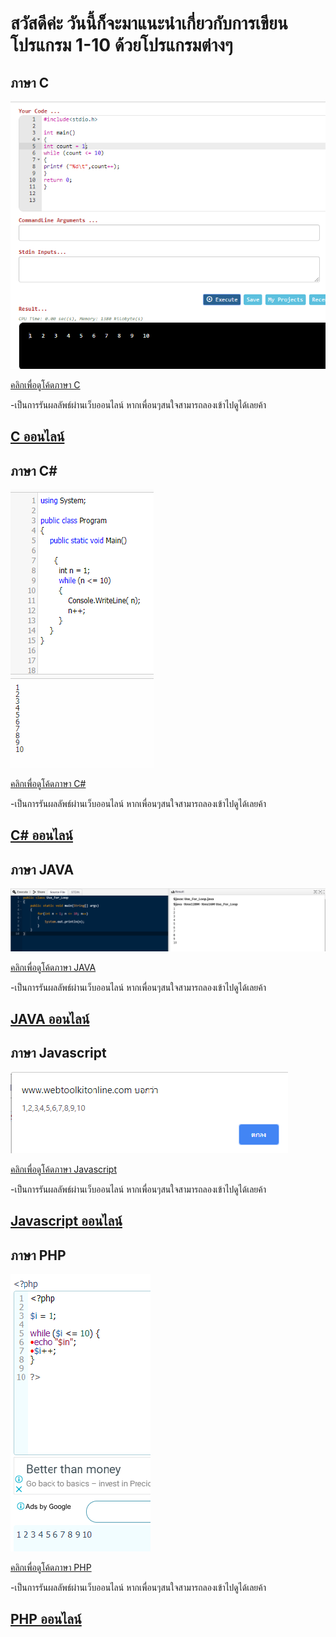 # สวัสดีค่ะ วันนี้ก็จะมาแนะนำเกี่ยวกับการเขียนโปรแกรม 1-10 ด้วยโปรแกรมต่างๆ


## ภาษา C

![Image](https://raw.githubusercontent.com/suwatjanee005/Sourec_Code_Number/master/C/c1-10.png)

[คลิกเพื่อดูโค้ดภาษา C](https://github.com/suwatjanee005/Sourec_Code_Number/blob/master/C/C)


-เป็นการรันผลลัพธ์ผ่านเว็บออนไลน์ หากเพื่อนๆสนใจสามารถลองเข้าไปดูได้เลยค้า

## [C ออนไลน์](https://www.jdoodle.com/c-online-compiler)



## ภาษา C#

![Image](https://raw.githubusercontent.com/suwatjanee005/Sourec_Code_Number/master/C%23/c%231-10.png)

[คลิกเพื่อดูโค้ดภาษา C#](https://github.com/suwatjanee005/Sourec_Code_Number/blob/master/C%23/C%23)


-เป็นการรันผลลัพธ์ผ่านเว็บออนไลน์ หากเพื่อนๆสนใจสามารถลองเข้าไปดูได้เลยค้า

## [C# ออนไลน์](https://dotnetfiddle.net/)

## ภาษา JAVA

![Image](https://raw.githubusercontent.com/suwatjanee005/Sourec_Code_Number/master/Java/Java1-10.png)

[คลิกเพื่อดูโค้ดภาษา JAVA](https://github.com/suwatjanee005/Sourec_Code_Number/blob/master/Java/JAVA) 


-เป็นการรันผลลัพธ์ผ่านเว็บออนไลน์ หากเพื่อนๆสนใจสามารถลองเข้าไปดูได้เลยค้า

## [JAVA ออนไลน์](https://dotnetfiddle.net/)


## ภาษา Javascript

![Image](https://raw.githubusercontent.com/suwatjanee005/Sourec_Code_Number/master/JS/JS1-10.png)

[คลิกเพื่อดูโค้ดภาษา Javascript](https://github.com/suwatjanee005/Sourec_Code_Number/blob/master/JS/JS) 


-เป็นการรันผลลัพธ์ผ่านเว็บออนไลน์ หากเพื่อนๆสนใจสามารถลองเข้าไปดูได้เลยค้า

## [Javascript ออนไลน์ ](https://www.webtoolkitonline.com/javascript-tester.html)


## ภาษา PHP

![Image](https://raw.githubusercontent.com/suwatjanee005/Sourec_Code_Number/master/PHP/PHP.png)

[คลิกเพื่อดูโค้ดภาษา PHP](https://github.com/suwatjanee005/Sourec_Code_Number/blob/master/PHP/PHP) 


-เป็นการรันผลลัพธ์ผ่านเว็บออนไลน์ หากเพื่อนๆสนใจสามารถลองเข้าไปดูได้เลยค้า

## [PHP ออนไลน์](http://www.writephponline.com/)



